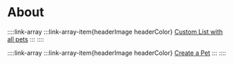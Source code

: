 # About

::::link-array
:::link-array-item{headerImage headerColor}
[Custom List with all pets]()&#x20;
:::
::::




::::link-array
:::link-array-item{headerImage headerColor}
[Create a Pet]()&#x20;
:::
::::

